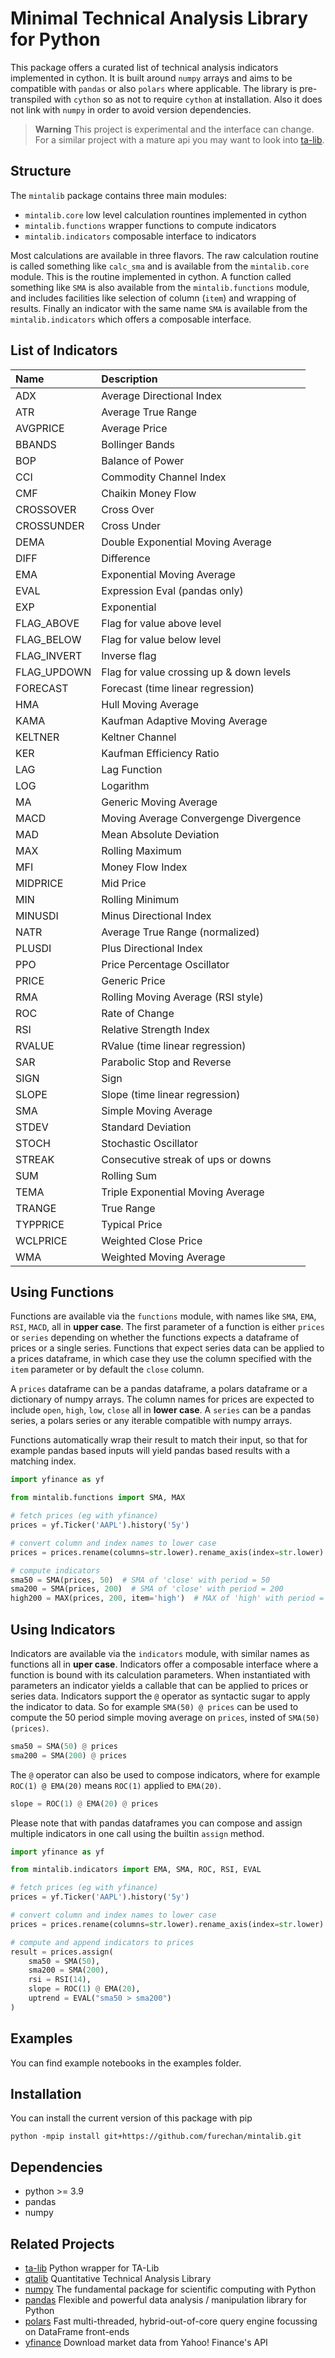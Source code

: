 # Minimal Technical Analysis Library for Python


This package offers a curated list of technical analysis indicators implemented in cython. It is built around `numpy` arrays and aims to be compatible with `pandas` or also `polars` where applicable.
The library is pre-transpiled with `cython` so as not to require `cython` at installation. Also it does not link with `numpy` in order to avoid version dependencies.


> **Warning**
> This project is experimental and the interface can change.
> For a similar project with a mature api you may want to look into
> [ta-lib](https://pypi.org/project/TA-Lib/).



## Structure
The `mintalib` package contains three main modules:
- `mintalib.core` low level calculation rountines implemented in cython
- `mintalib.functions` wrapper functions to compute indicators
- `mintalib.indicators` composable interface to indicators

Most calculations are available in three flavors. The raw calculation routine is called something like
`calc_sma` and is available from the `mintalib.core` module. This is the routine implemented in cython. A function called something like `SMA` is also available from the `mintalib.functions` module, and includes facilities like selection of column (`item`) and wrapping of results. Finally an indicator with the same name `SMA` is available from the `mintalib.indicators` which offers a composable interface.


## List of Indicators

| Name        | Description                              |
|:------------|:-----------------------------------------|
| ADX         | Average Directional Index                |
| ATR         | Average True Range                       |
| AVGPRICE    | Average Price                            |
| BBANDS      | Bollinger Bands                          |
| BOP         | Balance of Power                         |
| CCI         | Commodity Channel Index                  |
| CMF         | Chaikin Money Flow                       |
| CROSSOVER   | Cross Over                               |
| CROSSUNDER  | Cross Under                              |
| DEMA        | Double Exponential Moving Average        |
| DIFF        | Difference                               |
| EMA         | Exponential Moving Average               |
| EVAL        | Expression Eval (pandas only)            |
| EXP         | Exponential                              |
| FLAG_ABOVE  | Flag for value above level               |
| FLAG_BELOW  | Flag for value below level               |
| FLAG_INVERT | Inverse flag                             |
| FLAG_UPDOWN | Flag for value crossing up & down levels |
| FORECAST    | Forecast (time linear regression)        |
| HMA         | Hull Moving Average                      |
| KAMA        | Kaufman Adaptive Moving Average          |
| KELTNER     | Keltner Channel                          |
| KER         | Kaufman Efficiency Ratio                 |
| LAG         | Lag Function                             |
| LOG         | Logarithm                                |
| MA          | Generic Moving Average                   |
| MACD        | Moving Average Convergenge Divergence    |
| MAD         | Mean Absolute Deviation                  |
| MAX         | Rolling Maximum                          |
| MFI         | Money Flow Index                         |
| MIDPRICE    | Mid Price                                |
| MIN         | Rolling Minimum                          |
| MINUSDI     | Minus Directional Index                  |
| NATR        | Average True Range (normalized)          |
| PLUSDI      | Plus Directional Index                   |
| PPO         | Price Percentage Oscillator              |
| PRICE       | Generic Price                            |
| RMA         | Rolling Moving Average (RSI style)       |
| ROC         | Rate of Change                           |
| RSI         | Relative Strength Index                  |
| RVALUE      | RValue (time linear regression)          |
| SAR         | Parabolic Stop and Reverse               |
| SIGN        | Sign                                     |
| SLOPE       | Slope (time linear regression)           |
| SMA         | Simple Moving Average                    |
| STDEV       | Standard Deviation                       |
| STOCH       | Stochastic Oscillator                    |
| STREAK      | Consecutive streak of ups or downs       |
| SUM         | Rolling Sum                              |
| TEMA        | Triple Exponential Moving Average        |
| TRANGE      | True Range                               |
| TYPPRICE    | Typical Price                            |
| WCLPRICE    | Weighted Close Price                     |
| WMA         | Weighted Moving Average                  |


## Using Functions

Functions are available via the `functions` module,
with names like `SMA`, `EMA`, `RSI`, `MACD`, all in **upper case**.
The first parameter of a function is either `prices` or `series` depending on whether
the functions expects a dataframe of prices or a single series.
Functions that expect series data can be applied to a prices dataframe, in which case they use 
the column specified with the `item` parameter or by default the `close` column.

A `prices` dataframe can be a pandas dataframe, a polars dataframe or a dictionary of numpy arrays.
The column names for prices are expected to include `open`, `high`, `low`, `close` all in **lower case**.
A `series` can be a pandas series, a polars series or any iterable compatible with numpy arrays.

Functions automatically wrap their result to match their input, so that for example 
pandas based inputs will yield pandas based results with a matching index.


```python
import yfinance as yf

from mintalib.functions import SMA, MAX

# fetch prices (eg with yfinance)
prices = yf.Ticker('AAPL').history('5y')

# convert column and index names to lower case
prices = prices.rename(columns=str.lower).rename_axis(index=str.lower)

# compute indicators
sma50 = SMA(prices, 50)  # SMA of 'close' with period = 50
sma200 = SMA(prices, 200)  # SMA of 'close' with period = 200
high200 = MAX(prices, 200, item='high')  # MAX of 'high' with period = 200

```


## Using Indicators

Indicators are available via the `indicators` module, with similar names as functions all in **uper case**.
Indicators offer a composable interface where a function is bound with its calculation parameters. When instantiated with parameters an indicator yields a callable that can be applied to prices or series data. Indicators support the `@` operator as syntactic sugar to apply the indicator to data. So for example `SMA(50) @ prices` can be used to compute the 50 period simple moving average on `prices`, insted of `SMA(50)(prices)`.


```python
sma50 = SMA(50) @ prices
sma200 = SMA(200) @ prices
```

The `@` operator can also be used to compose indicators, where for example `ROC(1) @ EMA(20)` means `ROC(1)` applied to `EMA(20)`.


```python
slope = ROC(1) @ EMA(20) @ prices
```

Please note that with pandas dataframes you can compose and assign multiple indicators in one call
using the builtin `assign` method.

```python
import yfinance as yf

from mintalib.indicators import EMA, SMA, ROC, RSI, EVAL

# fetch prices (eg with yfinance)
prices = yf.Ticker('AAPL').history('5y')

# convert column and index names to lower case
prices = prices.rename(columns=str.lower).rename_axis(index=str.lower)

# compute and append indicators to prices
result = prices.assign(
    sma50 = SMA(50),
    sma200 = SMA(200),
    rsi = RSI(14),
    slope = ROC(1) @ EMA(20),
    uptrend = EVAL("sma50 > sma200")
)
```



## Examples

You can find example notebooks in the examples folder. 


## Installation

You can install the current version of this package with pip
```console
python -mpip install git+https://github.com/furechan/mintalib.git
```

## Dependencies

- python >= 3.9
- pandas
- numpy


## Related Projects
- [ta-lib](https://github.com/mrjbq7/ta-lib) Python wrapper for TA-Lib
- [qtalib](https://github.com/josephchenhk/qtalib) Quantitative Technical Analysis Library
- [numpy](https://github.com/numpy/numpy) The fundamental package for scientific computing with Python
- [pandas](https://github.com/pandas-dev/pandas) Flexible and powerful data analysis / manipulation library for Python
- [polars](https://github.com/pola-rs/polars) Fast multi-threaded, hybrid-out-of-core query engine focussing on DataFrame front-ends
- [yfinance](https://github.com/ranaroussi/yfinance) Download market data from Yahoo! Finance's API


